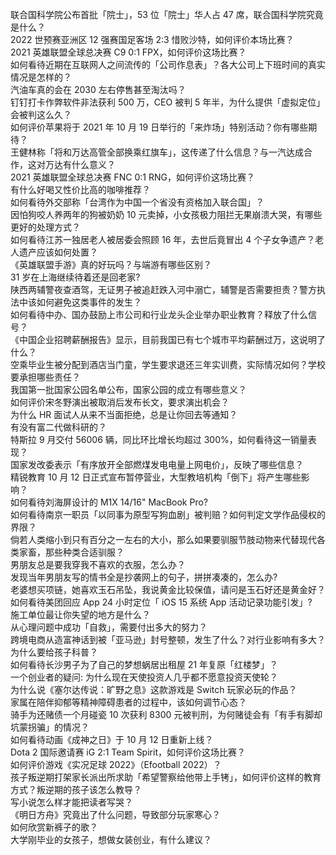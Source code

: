 联合国科学院公布首批「院士」，53 位「院士」华人占 47 席，联合国科学院究竟是什么？  
2022 世预赛亚洲区 12 强赛国足客场 2:3 惜败沙特，如何评价本场比赛？  
2021 英雄联盟全球总决赛 C9 0:1 FPX，如何评价这场比赛？  
如何看待近期在互联网人之间流传的「公司作息表」？各大公司上下班时间的真实情况是怎样的？  
汽油车真的会在 2030 左右停售甚至淘汰吗？  
钉钉打卡作弊软件非法获利 500 万，CEO 被判 5 年半，为什么提供「虚拟定位」会被判这么久？  
如何评价苹果将于 2021 年 10 月 19 日举行的「来炸场」特别活动？你有哪些期待？  
王健林称「将和万达高管全部换乘红旗车」，这传递了什么信息？与一汽达成合作，这对万达有什么意义？  
2021 英雄联盟全球总决赛 FNC 0:1 RNG，如何评价这场比赛？  
有什么好喝又性价比高的咖啡推荐？  
如何看待外交部称「台湾作为中国一个省没有资格加入联合国」？  
因怕狗咬人养两年的狗被奶奶 10 元卖掉，小女孩极力阻拦无果崩溃大哭，有哪些更好的处理方式？  
如何看待江苏一独居老人被居委会照顾 16 年，去世后竟冒出 4 个子女争遗产？老人遗产应该如何处置？  
《英雄联盟手游》真的好玩吗？与端游有哪些区别？  
31 岁在上海继续待着还是回老家?  
陕西两辅警夜查酒驾，无证男子被追赶跌入河中溺亡，辅警是否需要担责？警方执法中该如何避免这类事件的发生？  
如何看待中办、国办鼓励上市公司和行业龙头企业举办职业教育？释放了什么信号？  
《中国企业招聘薪酬报告》显示，目前我国已有七个城市平均薪酬过万，这说明了什么？  
空乘毕业生被分配到酒店当门童，学生要求退还三年实训费，实际情况如何？学校要承担哪些责任？  
我国第一批国家公园名单公布，国家公园的成立有哪些意义？  
如何评价宋冬野演出被取消后发布长文，要求演出机会？  
为什么 HR 面试人从来不当面拒绝，总是让你回去等通知？  
有没有富二代做科研的？  
特斯拉 9 月交付 56006 辆，同比环比增长均超过 300%，如何看待这一销量表现？  
国家发改委表示「有序放开全部燃煤发电电量上网电价」，反映了哪些信息？  
精锐教育 10 月 12 日正式宣布暂停营业，大型教培机构「倒下」将产生哪些影响？  
如何看待刘海屏设计的 M1X 14/16" MacBook Pro?  
如何看待南京一职员「以同事为原型写狗血剧」被判赔？如何判定文学作品侵权的界限？  
倘若人类缩小到只有百分之一左右的大小，那么如果要驯服节肢动物来代替现代各类家畜，那些种类合适驯服？  
男朋友总是要我穿我不喜欢的衣服，怎么办？  
发现当年男朋友写的情书全是抄袭网上的句子，拼拼凑凑的，怎么办?  
老婆想买项链，她喜欢玉石吊坠，我说黄金比较保值，请问是玉石好还是黄金好？  
如何看待美团回应 App 24 小时定位「 iOS 15 系统 App 活动记录功能引发」?  
施工单位最让你失望的地方是什么？  
从心理问题中成功「自救」，需要付出多大的努力？  
跨境电商从造富神话到被「亚马逊」封号整顿，发生了什么？对行业影响有多大？  
为什么要给孩子科普？  
如何看待长沙男子为了自己的梦想蜗居出租屋 21 年复原「红楼梦」？  
一个创业者的疑问: 为什么现在天使投资人几乎都不愿意投资天使轮？  
为什么说《塞尔达传说：旷野之息》这款游戏是 Switch 玩家必玩的作品？  
家属在陪伴抑郁等精神障碍患者的过程中，该如何调节心态？  
骑手为还赌债一个月碰瓷 10 次获利 8300 元被判刑，为何赌徒会有「有手有脚却坑蒙拐骗」的情况？  
如何看待动画《成神之日》于 10 月 12 日重新上线？  
Dota 2 国际邀请赛 iG 2:1 Team Spirit，如何评价这场比赛？  
如何评价游戏《实况足球 2022》（Efootball 2022）？  
孩子叛逆期打架家长派出所求助「希望警察给他带上手铐」，如何评价这样的教育方式？叛逆期的孩子该怎么教导？  
写小说怎么样才能把读者写哭？  
《明日方舟》究竟出了什么问题，导致部分玩家寒心？  
如何欣赏新裤子的歌？  
大学刚毕业的女孩子，想做女装创业，有什么建议？  
